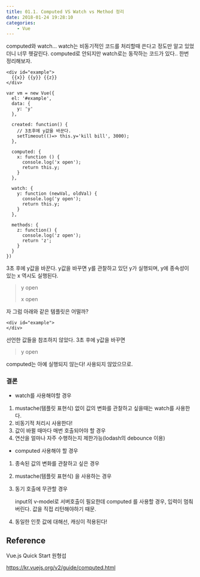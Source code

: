 ```yaml
---
title: 01.1. Computed VS Watch vs Method 정리
date: 2018-01-24 19:28:10
categories:
    - Vue
---
```


computed와 watch... watch는 비동기적인 코드를 처리할때 쓴다고 정도만 알고 있었더니 너무 헷갈린다. computed로 안되지만 watch로는 동작하는 코드가 있다.. 한번 정리해보자.

````vue
<div id="example">
  {{x}} {{y}} {{z}}
</div>

var vm = new Vue({
  el: '#example',
  data: {
    y: 'y'
  },
  
  created: function() {
    // 3초후에 y값을 바꾼다.
	setTimeout(()=> this.y='kill bill', 3000);
  },

  computed: {
    x: function () {
      console.log('x open');
	  return this.y;
    }
  },

  watch: {
    y: function (newVal, oldVal) {
      console.log('y open');
      return this.y;
    }
  },

  methods: {
	z: function() {
	  console.log('z open');
	  return 'z';
	}
  }
})
````

3초 후에  y값을 바꾼다. y값을 바꾸면 y를 관찰하고 있던 y가 실행되며, y에 종속성이 있는 x 역시도 실행된다.

> y open
>
> x open

자 그럼 아래와 같은 템플릿은 어떨까?

````vue
<div id="example">
</div>
````

선언한 값들을 참조하지 않았다. 3초 후에 y값을 바꾸면

> y open

computed는 아예 실행되지 않는다! 사용되지 않았으므로. 

### 결론

- watch를 사용해야할 경우

1. mustache(템플릿 표현식) 없이 값의 변화를 관찰하고 싶을때는 watch를 사용한다.
2. 비동기적 처리시 사용한다!
3. 값이 바뀔 때마다 매번 호출되어야 할 경우
4. 연산을 얼마나 자주 수행하는지 제한가능(lodash의 debounce 이용)

- computed 사용해야 할 경우

1. 종속된 값의 변화를 관찰하고 싶은 경우

2. mustache(템플릿 표현식) 을 사용하는 경우

3. 동기 호출에 무관할 경우

   input의 v-model로 서버호출이 필요한데 computed 를 사용할 경우, 입력이 멈춰버린다. 값을 직접 리턴해야하기 때문.

4. 동일한 인풋 값에 대해선, 캐싱이 적용된다!





## Reference

Vue.js Quick Start 원형섭

https://kr.vuejs.org/v2/guide/computed.html